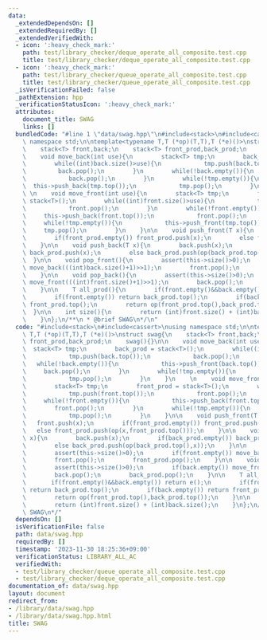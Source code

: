 ```yaml
---
data:
  _extendedDependsOn: []
  _extendedRequiredBy: []
  _extendedVerifiedWith:
  - icon: ':heavy_check_mark:'
    path: test/library_checker/deque_operate_all_composite.test.cpp
    title: test/library_checker/deque_operate_all_composite.test.cpp
  - icon: ':heavy_check_mark:'
    path: test/library_checker/queue_operate_all_composite.test.cpp
    title: test/library_checker/queue_operate_all_composite.test.cpp
  _isVerificationFailed: false
  _pathExtension: hpp
  _verificationStatusIcon: ':heavy_check_mark:'
  attributes:
    document_title: SWAG
    links: []
  bundledCode: "#line 1 \"data/swag.hpp\"\n#include<stack>\n#include<cassert>\nusing\
    \ namespace std;\n\ntemplate<typename T,T (*op)(T,T),T (*e)()>\nstruct swag{\n\
    \    stack<T> front,back;\n    stack<T> front_prod,back_prod;\n    swag(){}\n\n\
    \    void move_back(int use){\n        stack<T> tmp;\n        back_prod = stack<T>();\n\
    \        while((int)back.size()>use){\n            tmp.push(back.top());\n   \
    \         back.pop();\n        }\n        while(!back.empty()){\n            this->push_front(back.top());\n\
    \            back.pop();\n        }\n        while(!tmp.empty()){\n          \
    \  this->push_back(tmp.top());\n            tmp.pop();\n        }\n    }\n   \
    \ \n    void move_front(int use){\n        stack<T> tmp;\n        front_prod =\
    \ stack<T>();\n        while((int)front.size()>use){\n            tmp.push(front.top());\n\
    \            front.pop();\n        }\n        while(!front.empty()){\n       \
    \     this->push_back(front.top());\n            front.pop();\n        }\n   \
    \     while(!tmp.empty()){\n            this->push_front(tmp.top());\n       \
    \     tmp.pop();\n        }\n    }\n\n    void push_front(T x){\n        front.push(x);\n\
    \        if(front_prod.empty()) front_prod.push(x);\n        else front_prod.push(op(x,front_prod.top()));\n\
    \    }\n\n    void push_back(T x){\n        back.push(x);\n        if(back_prod.empty())\
    \ back_prod.push(x);\n        else back_prod.push(op(back_prod.top(),x));\n  \
    \  }\n\n    void pop_front(){\n        assert(this->size()>0);\n        if(front.empty())\
    \ move_back(((int)back.size()+1)>>1);\n        front.pop();\n        front_prod.pop();\n\
    \    }\n\n    void pop_back(){\n        assert(this->size()>0);\n        if(back.empty())\
    \ move_front(((int)front.size()+1)>>1);\n        back.pop();\n        back_prod.pop();\n\
    \    }\n\n    T all_prod(){\n        if(front.empty()&&back.empty()) return e();\n\
    \        if(front.empty()) return back_prod.top();\n        if(back.empty()) return\
    \ front_prod.top();\n        return op(front_prod.top(),back_prod.top());\n  \
    \  }\n\n    int size(){\n        return (int)front.size() + (int)back.size();\n\
    \    }\n};\n/**\n * @brief SWAG\n*/\n"
  code: "#include<stack>\n#include<cassert>\nusing namespace std;\n\ntemplate<typename\
    \ T,T (*op)(T,T),T (*e)()>\nstruct swag{\n    stack<T> front,back;\n    stack<T>\
    \ front_prod,back_prod;\n    swag(){}\n\n    void move_back(int use){\n      \
    \  stack<T> tmp;\n        back_prod = stack<T>();\n        while((int)back.size()>use){\n\
    \            tmp.push(back.top());\n            back.pop();\n        }\n     \
    \   while(!back.empty()){\n            this->push_front(back.top());\n       \
    \     back.pop();\n        }\n        while(!tmp.empty()){\n            this->push_back(tmp.top());\n\
    \            tmp.pop();\n        }\n    }\n    \n    void move_front(int use){\n\
    \        stack<T> tmp;\n        front_prod = stack<T>();\n        while((int)front.size()>use){\n\
    \            tmp.push(front.top());\n            front.pop();\n        }\n   \
    \     while(!front.empty()){\n            this->push_back(front.top());\n    \
    \        front.pop();\n        }\n        while(!tmp.empty()){\n            this->push_front(tmp.top());\n\
    \            tmp.pop();\n        }\n    }\n\n    void push_front(T x){\n     \
    \   front.push(x);\n        if(front_prod.empty()) front_prod.push(x);\n     \
    \   else front_prod.push(op(x,front_prod.top()));\n    }\n\n    void push_back(T\
    \ x){\n        back.push(x);\n        if(back_prod.empty()) back_prod.push(x);\n\
    \        else back_prod.push(op(back_prod.top(),x));\n    }\n\n    void pop_front(){\n\
    \        assert(this->size()>0);\n        if(front.empty()) move_back(((int)back.size()+1)>>1);\n\
    \        front.pop();\n        front_prod.pop();\n    }\n\n    void pop_back(){\n\
    \        assert(this->size()>0);\n        if(back.empty()) move_front(((int)front.size()+1)>>1);\n\
    \        back.pop();\n        back_prod.pop();\n    }\n\n    T all_prod(){\n \
    \       if(front.empty()&&back.empty()) return e();\n        if(front.empty())\
    \ return back_prod.top();\n        if(back.empty()) return front_prod.top();\n\
    \        return op(front_prod.top(),back_prod.top());\n    }\n\n    int size(){\n\
    \        return (int)front.size() + (int)back.size();\n    }\n};\n/**\n * @brief\
    \ SWAG\n*/"
  dependsOn: []
  isVerificationFile: false
  path: data/swag.hpp
  requiredBy: []
  timestamp: '2023-11-30 18:25:36+09:00'
  verificationStatus: LIBRARY_ALL_AC
  verifiedWith:
  - test/library_checker/queue_operate_all_composite.test.cpp
  - test/library_checker/deque_operate_all_composite.test.cpp
documentation_of: data/swag.hpp
layout: document
redirect_from:
- /library/data/swag.hpp
- /library/data/swag.hpp.html
title: SWAG
---
```


